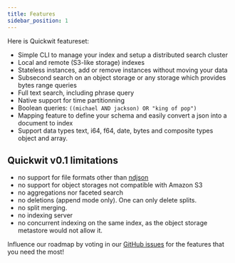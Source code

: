 ```yaml
---
title: Features
sidebar_position: 1
---
```


Here is Quickwit featureset:

- Simple CLI to manage your index and setup a distributed search cluster
- Local and remote (S3-like storage) indexes
- Stateless instances, add or remove instances without moving your data
- Subsecond search on an object storage or any storage which provides bytes range queries
- Full text search, including phrase query
- Native support for time partitionning
- Boolean queries: `((michael AND jackson) OR "king of pop")`
- Mapping feature to define your schema and easily convert a json into a document to index
- Support data types text, i64, f64, date, bytes and composite types object and array.


## Quickwit v0.1 limitations
- no support for file formats other than [ndjson](http://ndjson.org/)
- no support for object storages not compatible with Amazon S3
- no aggregations nor faceted search
- no deletions (append mode only). One can only delete splits.
- no split merging.
- no indexing server
- no concurrent indexing on the same index, as the object storage metastore would not allow it.

Influence our roadmap by voting in our [GitHub issues](https://github.com/quickwit-inc/quickwit/issues) for the features that you need the most!
